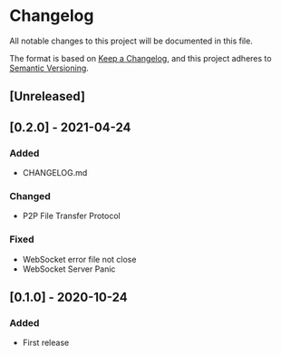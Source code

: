 # Changelog

All notable changes to this project will be documented in this file.

The format is based on [Keep a Changelog](https://keepachangelog.com/en/1.0.0/),
and this project adheres to [Semantic Versioning](https://semver.org/spec/v2.0.0.html).

## [Unreleased]

## [0.2.0] - 2021-04-24

### Added

- CHANGELOG.md

### Changed

- P2P File Transfer Protocol

### Fixed

- WebSocket error file not close
- WebSocket Server Panic

## [0.1.0] - 2020-10-24

### Added

- First release

